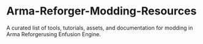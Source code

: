 # Arma-Reforger-Modding-Resources
A curated list of tools, tutorials, assets, and documentation for modding in Arma Reforgerusing Enfusion Engine.
